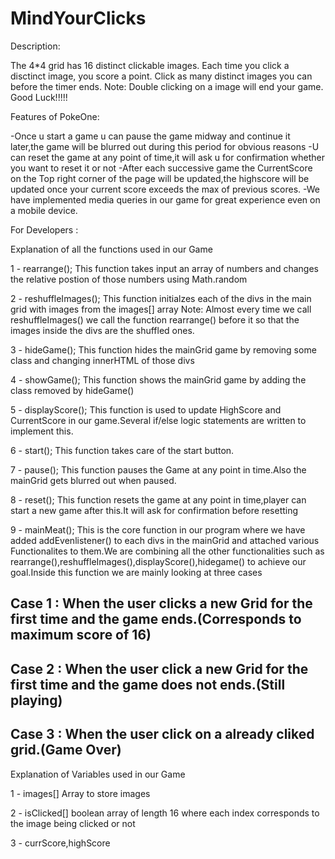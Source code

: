 # MindYourClicks



Description: 

The 4*4 grid has 16 distinct clickable images. 
Each time you click a disctinct image, you score a point. 
Click as many distinct images you can before the timer ends. 
Note: Double clicking on a image will end your game. 
Good Luck!!!!!

Features of PokeOne:

-Once u start a game u can pause the game midway and continue it later,the game will be blurred out during this period for obvious reasons
-U can reset the game at any point of time,it will ask u for confirmation whether you want to reset it or not
-After each successive game the CurrentScore on the Top right corner of the page will be updated,the highscore will be updated
 once your current score exceeds the max of previous scores.
-We have implemented media queries in our game for great experience even on a mobile device.

For Developers :

Explanation of all the functions used in our Game

1 - rearrange();
This function takes input an array of numbers and changes the relative postion of those numbers using Math.random

2 - reshuffleImages();
This function initialzes each of the divs in the main grid with images from the images[] array
Note:
Almost every time we call reshuffleImages() we call the function rearrange() before it so that the images inside the divs are the shuffled ones.

3 - hideGame();
This function hides the mainGrid game by removing some class and changing innerHTML of those divs

4 - showGame();
This function shows the mainGrid game by adding the class removed by hideGame()

5 - displayScore();
This function is used to update HighScore and CurrentScore in our game.Several if/else logic statements are written to implement this.

6 - start();
This function takes care of the start button.

7 - pause();
This function pauses the Game at any point in time.Also the mainGrid gets blurred out when paused.

8 - reset();
This function resets the game at any point in time,player can start a new game after this.It will ask for confirmation before resetting

9 - mainMeat();
This is the core function in our program where we have added addEvenlistener() to each divs in the mainGrid and attached various 
Functionalites to them.We are combining all the other functionalities such as rearrange(),reshuffleImages(),displayScore(),hidegame() to achieve our goal.Inside this function we are mainly looking at three cases

## Case 1 : When the user clicks a new Grid for the first time and the game ends.(Corresponds to maximum score of 16)
## Case 2 : When the user click a new Grid for the first time and the game does not ends.(Still playing)
## Case 3 : When the user click on a already cliked grid.(Game Over)

Explanation of Variables used in our Game

1 - images[]
Array to store images

2 - isClicked[]
boolean array of length 16 where each index corresponds to the image being clicked or not

3 - currScore,highScore 
